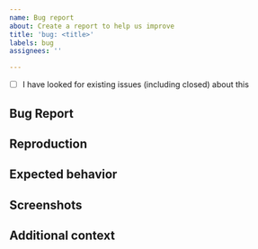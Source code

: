```yaml
---
name: Bug report
about: Create a report to help us improve
title: 'bug: <title>'
labels: bug
assignees: ''

---
```


- [ ] I have looked for existing issues (including closed) about this

## Bug Report
<!--
A clear and concise description of what the bug is.
--->

## Reproduction
<!--
Code snippet.
--->

## Expected behavior
<!--
A clear and concise description of what you expected to happen.
--->

## Screenshots
<!--
If applicable, add screenshots to help explain your problem.
--->

## Additional context
<!--
Add any other context about the problem here.
--->
